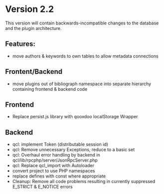 Version 2.2
===========
This version will contain backwards-incompatible changes to the database and the plugin architecture.


Features:
---------
- move authors & keywords to own tables to allow metadata connections

Frontent/Backend
----------------
- move plugins out of bibliograph namespace into separate hierarchy containing frontend & backend code

Frontend
--------
- Replace persist.js library with qooxdoo localStorage Wrapper

Backend
-------
- qcl: implement Token (distributable session id)
- qcl: Remove unnecessary Exceptions, reduce to a basic set
- qcl: Overhaul error handling by backend in qcl/lib/rpcphp/server/JsonRpcServer.php
- qcl: Replace qcl_import with Autoloader
- convert project to use PHP namespaces
- replace defines with const where appropriate
- Cleanup: Remove all code problems resulting in currently suppressed E_STRICT & E_NOTICE errors

